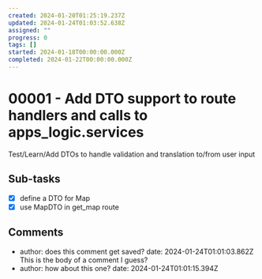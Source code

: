 ```yaml
---
created: 2024-01-20T01:25:19.237Z
updated: 2024-01-24T01:03:52.638Z
assigned: ""
progress: 0
tags: []
started: 2024-01-18T00:00:00.000Z
completed: 2024-01-22T00:00:00.000Z
---
```


# 00001 - Add DTO support to route handlers and calls to apps_logic.services

Test/Learn/Add DTOs to handle validation and translation to/from user input

## Sub-tasks

- [x] define a DTO for Map
- [x] use MapDTO in get_map route

## Comments

- author: does this comment get saved?
  date: 2024-01-24T01:01:03.862Z
  This is the body of a comment I guess?
- author: how about this one?
  date: 2024-01-24T01:01:15.394Z
  
